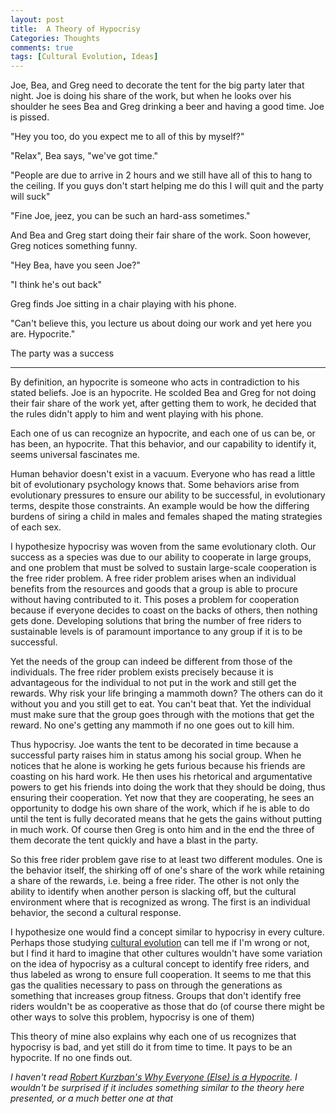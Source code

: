 ```yaml
---
layout: post
title:  A Theory of Hypocrisy
Categories: Thoughts
comments: true
tags: [Cultural Evolution, Ideas]
---
```


Joe, Bea, and Greg need to decorate the tent for the big party later that night. Joe is doing his share of the work, but when he looks over his shoulder he sees Bea and Greg drinking a beer and having a good time. Joe is pissed.

"Hey you too, do you expect me to all of this by myself?"

"Relax", Bea says, "we've got time."

"People are due to arrive in 2 hours and we still have all of this to hang to the ceiling. If you guys don't start helping me do this I will quit and the party will suck"

"Fine Joe, jeez, you can be such an hard-ass sometimes."

And Bea and Greg start doing their fair share of the work. Soon however, Greg notices something funny.

"Hey Bea, have you seen Joe?"

"I think he's out back"

Greg finds Joe sitting in a chair playing with his phone.

"Can't believe this, you lecture us about doing our work and yet here you are. Hypocrite."

The party was a success

-------

By definition, an hypocrite is someone who acts in contradiction to his stated beliefs. Joe is an hypocrite. He scolded Bea and Greg for not doing their fair share of the work yet, after getting them to work, he decided that the rules didn't apply to him and went playing with his phone.

Each one of us can recognize an hypocrite, and each one of us can be, or has been, an hypocrite. That this behavior, and our capability to identify it, seems universal fascinates me.

Human behavior doesn't exist in a vacuum. Everyone who has read a little bit of evolutionary psychology knows that. Some behaviors arise from evolutionary pressures to ensure our ability to be successful, in evolutionary terms, despite those constraints. An example would be how the differing burdens of siring a child in males and females shaped the mating strategies of each sex.

I hypothesize hypocrisy was woven from the same evolutionary cloth. Our success as a species was due to our ability to cooperate in large groups, and one problem that must be solved to sustain large-scale cooperation is the free rider problem. A free rider problem arises when an individual benefits from the resources and goods that a group is able to procure without having contributed to it. This poses a problem for cooperation because if everyone decides to coast on the backs of others, then nothing gets done. Developing solutions that bring the number of free riders to sustainable levels is of paramount importance to any group if it is to be successful.

Yet the needs of the group can indeed be different from those of the individuals. The free rider problem exists precisely because it is advantageous for the individual to not put in the work and still get the rewards. Why risk your life bringing a mammoth down? The others can do it without you and you still get to eat. You can't beat that. Yet the individual must make sure that the group goes through with the motions that get the reward. No one's getting any mammoth if no one goes out to kill him.

Thus hypocrisy. Joe wants the tent to be decorated in time because a successful party raises him in status among his social group. When he notices that he alone is working he gets furious because his friends are coasting on his hard work. He then uses his rhetorical and argumentative powers to get his friends into doing the work that they should be doing, thus ensuring their cooperation. Yet now that they are cooperating, he sees an opportunity to dodge his own share of the work, which if he is able to do until the tent is fully decorated means that he gets the gains without putting in much work. Of course then Greg is onto him and in the end the three of them decorate the tent quickly and have a blast in the party.

So this free rider problem gave rise to at least two different modules. One is the behavior itself, the shirking off of one's share of the work while retaining a share of the rewards, i.e. being a free rider. The other is not only the ability to identify when another person is slacking off, but the cultural environment where that is recognized as wrong. The first is an individual behavior, the second a cultural response.

I hypothesize one would find a concept similar to hypocrisy in every culture. Perhaps those studying [cultural evolution](https://www.edge.org/conversation/joseph_henrich-how-culture-drove-human-evolution) can tell me if I'm wrong or not, but I find it hard to imagine that other cultures wouldn't have some variation on the idea of hypocrisy as a cultural concept to identify free riders, and thus labeled as wrong to ensure full cooperation. It seems to me that this gas the qualities necessary to pass on through the generations as something that increases group fitness. Groups that don't identify free riders wouldn't be as cooperative as those that do (of course there might be other ways to solve this problem, hypocrisy is one of them)

This theory of mine also explains why each one of us recognizes that hypocrisy is bad, and yet still do it from time to time. It pays to be an hypocrite. If no one finds out.    

*I haven't read [Robert Kurzban's Why Everyone (Else) is a Hypocrite](http://press.princeton.edu/titles/9271.html). I wouldn't be surprised if it includes something similar to the theory here presented, or a much better one at that*
